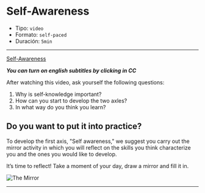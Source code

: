 # Self-Awareness

* Tipo: `video`
* Formato: `self-paced`
* Duración: `5min`

***

[Self-Awareness](https://vimeo.com/424939718)

***You can turn on english subtitles by clicking in CC***

After watching this video, ask yourself the following questions:

1. Why is self-knowledge important?
2. How can you start to develop the two axles?
3. In what way do you think you learn?


## Do you want to put it into practice?

To develop the first axis, "Self awareness," we suggest you carry out the mirror
activity in which you will reflect on the skills you think characterize you and
the ones you would like to develop.

It’s time to reflect! Take a moment of your day, draw a mirror and fill it in.


![The Mirror](https://user-images.githubusercontent.com/36275285/92283590-d2c03000-eec5-11ea-8d8c-e84c2e49b0d1.png)





***
